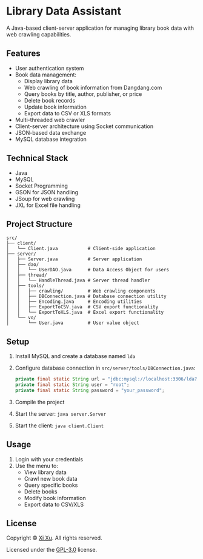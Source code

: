 # Library Data Assistant

A Java-based client-server application for managing library book data with web crawling capabilities.

## Features

- User authentication system
- Book data management:
  - Display library data
  - Web crawling of book information from Dangdang.com
  - Query books by title, author, publisher, or price
  - Delete book records
  - Update book information
  - Export data to CSV or XLS formats
- Multi-threaded web crawler
- Client-server architecture using Socket communication
- JSON-based data exchange
- MySQL database integration

## Technical Stack

- Java
- MySQL
- Socket Programming
- GSON for JSON handling
- JSoup for web crawling
- JXL for Excel file handling

## Project Structure

```plaintext
src/
├── client/
│   └── Client.java           # Client-side application
├── server/
│   ├── Server.java           # Server application
│   ├── dao/
│   │   └── UserDAO.java      # Data Access Object for users
│   ├── thread/
│   │   └── HandleThread.java # Server thread handler
│   ├── tools/
│   │   ├── crawling/         # Web crawling components
│   │   ├── DBConnection.java # Database connection utility
│   │   ├── Encoding.java     # Encoding utilities
│   │   ├── ExportToCSV.java  # CSV export functionality
│   │   └── ExportToXLS.java  # Excel export functionality
│   └── vo/
│       └── User.java         # User value object

```

## Setup

1. Install MySQL and create a database named `lda`
2. Configure database connection in `src/server/tools/DBConnection.java`:

   ```java
   private final static String url = "jdbc:mysql://localhost:3306/lda?allowPublicKeyRetrieval=true&useSSL=false";
   private final static String user = "root";
   private final static String password = "your_password";
   ```

3. Compile the project
4. Start the server: `java server.Server`
5. Start the client: `java client.Client`

## Usage

1. Login with your credentials
2. Use the menu to:
   - View library data
   - Crawl new book data
   - Query specific books
   - Delete books
   - Modify book information
   - Export data to CSV/XLS

## License

Copyright &copy; [Xi Xu](https://xi-xu.me). All rights reserved.

Licensed under the [GPL-3.0](LICENSE) license.
